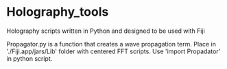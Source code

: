 # Holography_tools
Holography scripts written in Python and designed to be used with Fiji

Propagator.py is a function that creates a wave propagation term. Place in './Fiji.app/jars/Lib' folder with centered FFT scripts. Use 'import Propadator' in python script.



